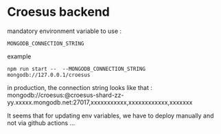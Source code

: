 # Croesus backend

mandatory environment variable to use :

```
MONGODB_CONNECTION_STRING
```

example

```
npm run start --  --MONGODB_CONNECTION_STRING mongodb://127.0.0.1/croesus
```

in production, the connection string looks like that :
mongodb://croesus:<password>@croesus-shard-zz-yy.xxxxx.mongodb.net:27017,xxxxxxxxxxx,xxxxxxxxxxxx,xxxxxxx

It seems that for updating env variables, we have to deploy manually and not via github actions ...
